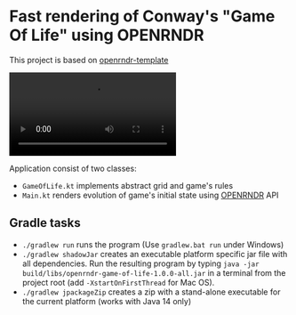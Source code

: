 # Fast rendering of Conway's "Game Of Life" using OPENRNDR

This project is based on [openrndr-template](https://github.com/openrndr/openrndr-template)

![Demo Video](demo.mp4)

Application consist of two classes:

* `GameOfLife.kt` implements abstract grid and game's rules 
* `Main.kt` renders evolution of game's initial state using [OPENRNDR](https://openrndr.org) API

## Gradle tasks

 - `./gradlew run` runs the program (Use `gradlew.bat run` under Windows)
 - `./gradlew shadowJar` creates an executable platform specific jar file with all dependencies. Run the resulting program by typing `java -jar build/libs/openrndr-game-of-life-1.0.0-all.jar` in a terminal from the project root (add `-XstartOnFirstThread` for Mac OS).
 - `./gradlew jpackageZip` creates a zip with a stand-alone executable for the current platform (works with Java 14 only)

